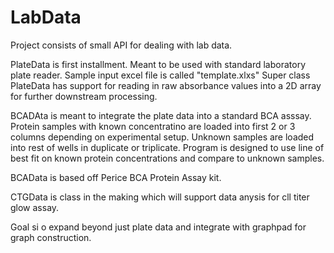 # LabData
Project consists of small API for dealing with lab data.

PlateData is first installment. Meant to be used with standard laboratory plate reader. Sample input excel file is called "template.xlxs"
Super class PlateData has support for reading in raw absorbance values into a 2D array for further downstream processing.

BCADAta is meant to integrate the plate data into a standard BCA asssay. Protein samples with known concentratino are loaded into first 2
or 3 columns depending on experimental setup. Unknown samples are loaded into rest of wells in duplicate or triplicate. Program is designed
to use line of best fit on known protein concentrations and compare to unknown samples.

BCAData is based off Perice BCA Protein Assay kit.

CTGData is class in the making which will support data anysis for cll titer glow assay.

Goal si o expand beyond just plate data and integrate with graphpad for graph construction. 
